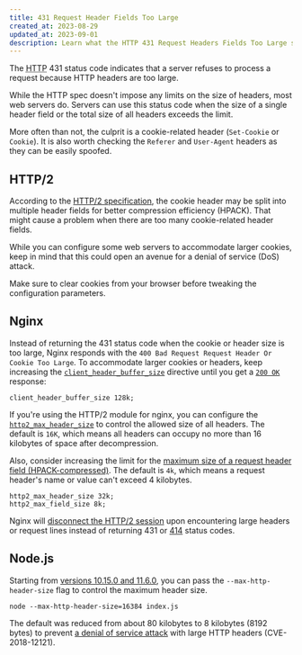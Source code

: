 ```yaml
---
title: 431 Request Header Fields Too Large
created_at: 2023-08-29
updated_at: 2023-09-01
description: Learn what the HTTP 431 Request Headers Fields Too Large status code means, when this error happens, and how to work around it in Nginx and Node.js.
---
```


The <abbr title="Hypertext Transfer Protocol">HTTP</abbr> 431 status code indicates that a server refuses to process a request because HTTP headers are too large.

While the HTTP spec doesn't impose any limits on the size of headers, most web servers do. Servers can use this status code when the size of a single header field or the total size of all headers exceeds the limit.

More often than not, the culprit is a cookie-related header (`Set-Cookie` or `Cookie`). It is also worth checking the `Referer` and `User-Agent` headers as they can be easily spoofed.

## HTTP/2

According to the <a href="https://httpwg.org/specs/rfc7540.html#CompressCookie" target="_blank" rel="noopener">HTTP/2 specification</a>, the cookie header may be split into multiple header fields for better compression efficiency (HPACK). That might cause a problem when there are too many cookie-related header fields.

While you can configure some web servers to accommodate larger cookies, keep in mind that this could open an avenue for a denial of service (DoS) attack.

Make sure to clear cookies from your browser before tweaking the configuration parameters.

## Nginx

Instead of returning the 431 status code when the cookie or header size is too large, Nginx responds with the `400 Bad Request Request Header Or Cookie Too Large`. To accommodate larger cookies or headers, keep increasing the <a href="https://nginx.org/en/docs/http/ngx_http_core_module.html#client_header_buffer_size" target="_blank" rel="noopener">`client_header_buffer_size`</a> directive until you get a [`200 OK`](200-ok.html) response:

    client_header_buffer_size 128k;

If you're using the HTTP/2 module for nginx, you can configure the <a href="https://nginx.org/en/docs/http/ngx_http_v2_module.html#http2_max_header_size" target="_blank" rel="noopener">`http2_max_header_size`</a> to control the allowed size of all headers. The default is `16K`, which means all headers can occupy no more than 16 kilobytes of space after decompression.

Also, consider increasing the limit for the <a href="https://nginx.org/en/docs/http/ngx_http_v2_module.html#http2_max_field_size" target="_blank" rel="noopener">maximum size of a request header field (HPACK-compressed)</a>. The default is `4k`, which means a request header's name or value can't exceed 4 kilobytes.

    http2_max_header_size 32k;
    http2_max_field_size 8k;

Nginx will <a href="https://trac.nginx.org/nginx/ticket/1520" target="_blank" rel="noopener">disconnect the HTTP/2 session</a> upon encountering large headers or request lines instead of returning 431 or [414](414-request-uri-too-long.html) status codes.

## Node.js

Starting from <a href="https://github.com/nodejs/node/pull/24811" target="_blank" rel="noopener">versions 10.15.0 and 11.6.0</a>, you can pass the `--max-http-header-size` flag to control the maximum header size.

    node --max-http-header-size=16384 index.js

The default was reduced from about 80 kilobytes to 8 kilobytes (8192 bytes) to prevent <a href="https://nodejs.org/en/blog/vulnerability/november-2018-security-releases/#denial-of-service-with-large-http-headers-cve-2018-12121" target="_blank" rel="noopener">a denial of service attack</a> with large HTTP headers (CVE-2018-12121).
